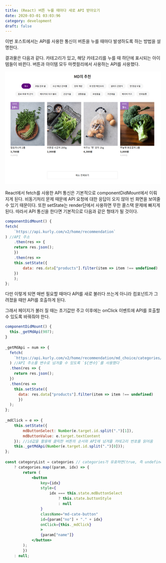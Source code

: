 ```yaml
---
title: (React) 버튼 누를 때마다 새로 API 받아오기
date: 2020-03-01 03:03:96
category: development
draft: false
---
```


이번 포스트에서는 API를 사용한 통신이 버튼을 누를 때마다 발생하도록 하는 방법을 설명한다.

결과물은 다음과 같다. 카테고리가 있고, 해당 카테고리를 누를 때 하단에 표시되는 아이템들이 바뀐다. 버튼과 아이템 모두 마켓컬리에서 사용하는 API를 사용했다.

<div align="center"><img src="./images/kuly-button.png"></div>

React에서 fetch를 사용한 API 통신은 기본적으로 componentDidMount에서 이뤄지게 된다. 비동기처리 문제 때문에 API 요청에 대한 응답이 오지 않아 빈 화면을 보여줄 수 있기 때문이다. 또한 setState는 render단에서 사용하면 무한 콜스택 문제에 빠지게 된다. 따라서 API 통신을 한다면 기본적으로 다음과 같은 형태가 될 것이다.

```jsx
componentDidMount() {
fetch(
    `https://api.kurly.com/v2/home/recommendation`
) //API 주소
    .then(res => {
    return res.json();
    })
    .then(res =>
    this.setState({
        data: res.data["products"].filter(item => item !== undefined)
    })
    );
};
```

다만 이렇게 되면 매번 필요할 때마다 API를 새로 불러다 쓰는게 아니라 컴포넌트가 그려졌을 때만 API를 호출하게 된다.

그래서 페이지가 불러 질 때는 초기값만 주고 이후에는 onClick 이벤트에 API를 호출할 수 있도록 바꿔줘야 한다.

```jsx
componentDidMount() {
  this._getMdApi(907);
}

_getMdApi = num => {
  fetch(
    `https://api.kurly.com/v2/home/recommendation/md_choice/categories/${num}`
  ) //API 주소를 변수로 넘겨줄 수 있도록 `${변수}`를 사용했다
  .then(res => {
    return res.json();
  })
  .then(res =>
    this.setState({
      data: res.data["products"].filter(item => item !== undefined)
      })
  );
};

_mdClick = e => {
	this.setState({
		mdButtonSelect: Number(e.target.id.split(".")[1]),
		mdButtonValue: e.target.textContent
	}); //id값을 활용해 클릭한 버튼의 순서와 API에 넘겨줄 카테고리 번호를 읽어옴
	this._getMdApi(Number(e.target.id.split(".")[0]));
};

const categoryList = categories // categories가 유효하면(true, 즉 undefined나 null 등 false가 아니면)
	? categories.map((param, idx) => {
		return (
			<button
				key={idx}
				style={
					idx === this.state.mdButtonSelect
						? this.state.buttonStyle
						: null
				}
				className="md-cate-button"
				id={param["no"] + "." + idx}
				onClick={this._mdClick}
				>
				{param["name"]}
			</button>
		);
		})
	: null;
```
